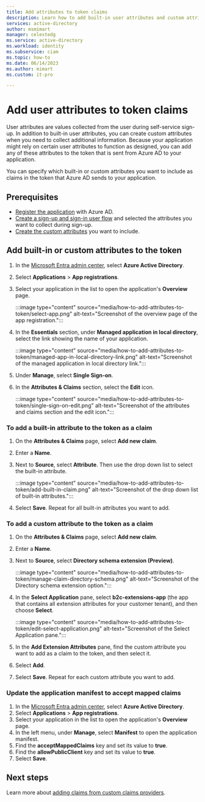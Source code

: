 ```yaml
---
title: Add attributes to token claims
description: Learn how to add built-in user attributes and custom attributes as claims to the application token. Use directory extension attributes for sending user data to applications in token claims.
services: active-directory
author: msmimart
manager: celestedg
ms.service: active-directory
ms.workload: identity
ms.subservice: ciam
ms.topic: how-to
ms.date: 06/14/2023
ms.author: mimart
ms.custom: it-pro

---
```


# Add user attributes to token claims  

User attributes are values collected from the user during self-service sign-up. In addition to built-in user attributes, you can create custom attributes when you need to collect additional information. Because your application might rely on certain user attributes to function as designed, you can add any of these attributes to the token that is sent from Azure AD to your application.

You can specify which built-in or custom attributes you want to include as claims in the token that Azure AD sends to your application.

## Prerequisites

- [Register the application](how-to-register-ciam-app.md) with Azure AD.
- [Create a sign-up and sign-in user flow](how-to-user-flow-sign-up-sign-in-customers.md) and selected the attributes you want to collect during sign-up.
- [Create the custom attributes](how-to-define-custom-attributes.md) you want to include.

## Add built-in or custom attributes to the token

1. In the [Microsoft Entra admin center](https://entra.microsoft.com/), select **Azure Active Directory**.
1. Select **Applications** > **App registrations**.
1. Select your application in the list to open the application's **Overview** page.

    :::image type="content" source="media/how-to-add-attributes-to-token/select-app.png" alt-text="Screenshot of the overview page of the app registration.":::

1. In the **Essentials** section, under **Managed application in local directory**, select the link showing the name of your application.

    :::image type="content" source="media/how-to-add-attributes-to-token/managed-app-in-local-directory-link.png" alt-text="Screenshot of the managed application in local directory link.":::

1. Under **Manage**, select **Single Sign-on**.
1. In the **Attributes & Claims** section, select the **Edit** icon.

    :::image type="content" source="media/how-to-add-attributes-to-token/single-sign-on-edit.png" alt-text="Screenshot of the attributes and claims section and the edit icon.":::

### To add a built-in attribute to the token as a claim

1. On the **Attributes & Claims** page, select **Add new claim**.
1. Enter a **Name**.
1. Next to **Source**, select **Attribute**. Then use the drop down list to select the built-in attribute.

    :::image type="content" source="media/how-to-add-attributes-to-token/add-built-in-claim.png" alt-text="Screenshot of the drop down list of built-in attributes.":::

1. Select **Save**. Repeat for all built-in attributes you want to add.

### To add a custom attribute to the token as a claim

1. On the **Attributes & Claims** page, select **Add new claim**.
1. Enter a **Name**.
1. Next to **Source**, select **Directory schema extension (Preview)**.

    :::image type="content" source="media/how-to-add-attributes-to-token/manage-claim-directory-schema.png" alt-text="Screenshot of the Directory schema extension option.":::

1. In the **Select Application** pane, select **b2c-extensions-app** (the app that contains all extension attributes for your customer tenant), and then choose **Select**.

    :::image type="content" source="media/how-to-add-attributes-to-token/edit-select-application.png" alt-text="Screenshot of the Select Application pane.":::

1. In the **Add Extension Attributes** pane, find the custom attribute you want to add as a claim to the token, and then select it.
1. Select **Add**.
1. Select **Save**. Repeat for each custom attribute you want to add.

### Update the application manifest to accept mapped claims

1. In the [Microsoft Entra admin center](https://entra.microsoft.com/), select **Azure Active Directory**.
1. Select **Applications** > **App registrations**.
1. Select your application in the list to open the application's **Overview** page.
1. In the left menu, under **Manage**, select **Manifest** to open the application manifest.
1. Find the **acceptMappedClaims** key and set its value to **true**.
1. Find the **allowPublicClient** key and set its value to **true**.
1. Select **Save**.

## Next steps

Learn more about [adding claims from custom claims providers](../../develop/custom-extension-get-started.md).
